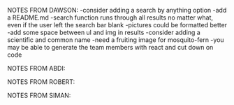 NOTES FROM DAWSON:
-consider adding a search by anything option
-add a README.md
-search function runs through all results no matter what, even if the user left the search bar blank
-pictures could be formatted better
-add some space between ul and img in results
-consider adding a scientific and common name
-need a fruiting image for mosquito-fern
-you may be able to generate the team members with react and cut down on code

NOTES FROM ABDI:

NOTES FROM ROBERT:

NOTES FROM SIMAN: